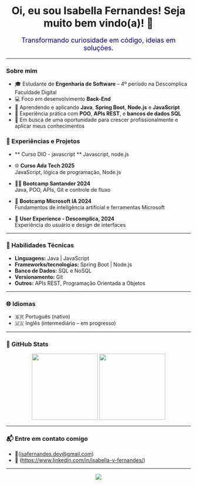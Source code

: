 
<h1 align="center">Oi, eu sou Isabella Fernandes! Seja muito bem vindo(a)! 👋 </h1>
<p align="center" style="color:#000080; font-size:18px;">
  Transformando curiosidade em código, ideias em soluções.
</p>


---

### Sobre mim
- 🎓 Estudante de **Engenharia de Software** – 4º período na Descomplica Faculdade Digital  
- 💻 Foco em desenvolvimento **Back-End**
- 🌱 Aprendendo e aplicando **Java**, **Spring Boot**, **Node.js** e **JavaScript**
- 🔧 Experiência prática com **POO**, **APIs REST**, e **bancos de dados SQL**
- 🚀 Em busca de uma oportunidade para crescer profissionalmente e aplicar meus conhecimentos

### 💼 Experiências e Projetos
- ** Curso DIO - javascript **
Javascript, node.js
   
- 🌐 **Curso Ada Tech 2025**  
  JavaScript, lógica de programação, Node.js

- 👨‍🏫 **Bootcamp Santander 2024**  
  Java, POO, APIs, Git e controle de fluxo
  
- 🤖 **Bootcamp Microsoft IA 2024**  
  Fundamentos de inteligência artificial e ferramentas Microsoft
  
- 🎨 **User Experience - Descomplica, 2024**  
  Experiência do usuário e design de interfaces

---

### 🧠 Habilidades Técnicas

- **Linguagens:** Java | JavaScript  
- **Frameworks/tecnologias:** Spring Boot | Node.js  
- **Banco de Dados:** SQL  e NoSQL
- **Versionamento:** Git  
- **Outros:** APIs REST, Programação Orientada a Objetos

---
### 🌐 Idiomas

- 🇧🇷 Português (nativo)  
- 🇺🇸 Inglês (intermediário – em progresso)

---

### 🚀 GitHub Stats

<p align="center">
  <img height="180em" src="https://github-readme-stats.vercel.app/api?username=IsabellaFernandesS&show_icons=true&theme=tokyonight&hide_border=true" />
  <img height="180em" src="https://github-readme-stats.vercel.app/api/top-langs/?username=IsabellaFernandesS&layout=compact&theme=tokyonight&hide_border=true"/>
</p>


---

### 📬 Entre em contato comigo

- 📧(isafernandes.dev@gmail.com)  
- 💼 (https://www.linkedin.com/in/isabella-v-fernandes/)

---

<p align="center">
  <img src="https://capsule-render.vercel.app/api?type=waving&color=0A0A0A&height=100&section=footer"/>
</p>
